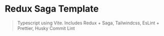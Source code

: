 # Redux Saga Template

> Typescript using Vite. Includes Redux + Saga, Tailwindcss, EsLint + Prettier, Husky Commit Lint


